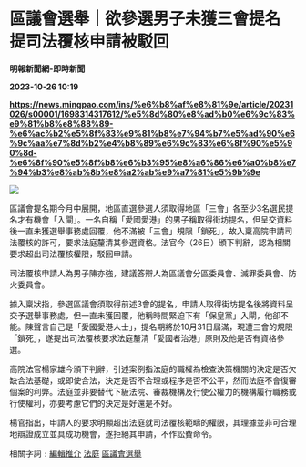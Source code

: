 # 區議會選舉｜欲參選男子未獲三會提名 提司法覆核申請被駁回
**明報新聞網-即時新聞**

**2023-10-26 10:19**

**https://news.mingpao.com/ins/%e6%b8%af%e8%81%9e/article/20231026/s00001/1698314317612/%e5%8d%80%e8%ad%b0%e6%9c%83%e9%81%b8%e8%88%89-%e6%ac%b2%e5%8f%83%e9%81%b8%e7%94%b7%e5%ad%90%e6%9c%aa%e7%8d%b2%e4%b8%89%e6%9c%83%e6%8f%90%e5%90%8d-%e6%8f%90%e5%8f%b8%e6%b3%95%e8%a6%86%e6%a0%b8%e7%94%b3%e8%ab%8b%e8%a2%ab%e9%a7%81%e5%9b%9e**

![](https://fs.mingpao.com/ins/20231026/s00001/32273510cdd48ccff3e82573c9912b43.jpg)

區議會提名期今月中展開，地區直選參選人須取得地區「三會」各至少3名選民提名才有機會「入閘」。一名自稱「愛國愛港」的男子稱取得街坊提名，但呈交資料後一直未獲選舉事務處回覆，他不滿被「三會」規限「鎖死」，故入稟高院申請司法覆核的許可，要求法庭釐清其參選資格。法官今（26日）頒下判辭，認為相關要求超出司法覆核權限，駁回申請。

司法覆核申請人為男子陳亦強，建議答辯人為區議會分區委員會、滅罪委員會、防火委員會。

據入稟狀指，參選區議會須取得前述3會的提名，申請人取得街坊提名後將資料呈交予選舉事務處，但一直未獲回覆，他稱時間緊迫下有「保皇黨」入閘，他卻不能。陳聲言自己是「愛國愛港人士」，提名期將於10月31日屆滿，現遭三會的規限「鎖死」，遂提出司法覆核要求法庭釐清「愛國者治港」原則及他是否有資格參選。

高院法官楊家雄今頒下判辭，引述案例指法庭的職權為檢查決策機關的決定是否欠缺合法基礎，或即使合法，決定是否不合理或程序是否不公平，然而法庭不會復審個案的利弊。法庭並非要替代下級法院、審裁機構及行使公權力的機構履行職務或行使權利，亦要考慮它們的決定是好還是不好。

楊官指出，申請人的要求明顯超出法庭就司法覆核範疇的權限，其理據並非可合理地辯證成立並具成功機會，遂拒絕其申請，不作訟費命令。

相關字詞﹕[編輯推介](https://news.mingpao.com/ins/%e6%b8%af%e8%81%9e/article/20231026/s00001/php/search2.php?pnssection=all&inssection=all&searchtype=A&keywords=%E7%B7%A8%E8%BC%AF%E6%8E%A8%E4%BB%8B) [法庭](https://news.mingpao.com/ins/%e6%b8%af%e8%81%9e/article/20231026/s00001/php/search2.php?pnssection=all&inssection=all&searchtype=A&keywords=%E6%B3%95%E5%BA%AD) [區議會選舉](https://news.mingpao.com/ins/%e6%b8%af%e8%81%9e/article/20231026/s00001/php/search2.php?pnssection=all&inssection=all&searchtype=A&keywords=%E5%8D%80%E8%AD%B0%E6%9C%83%E9%81%B8%E8%88%89)